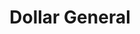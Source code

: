 ---
title: "Dollar General"
url: /springfield/dollar-general-west-jefferson-street-2/
shop: Kramladen
---